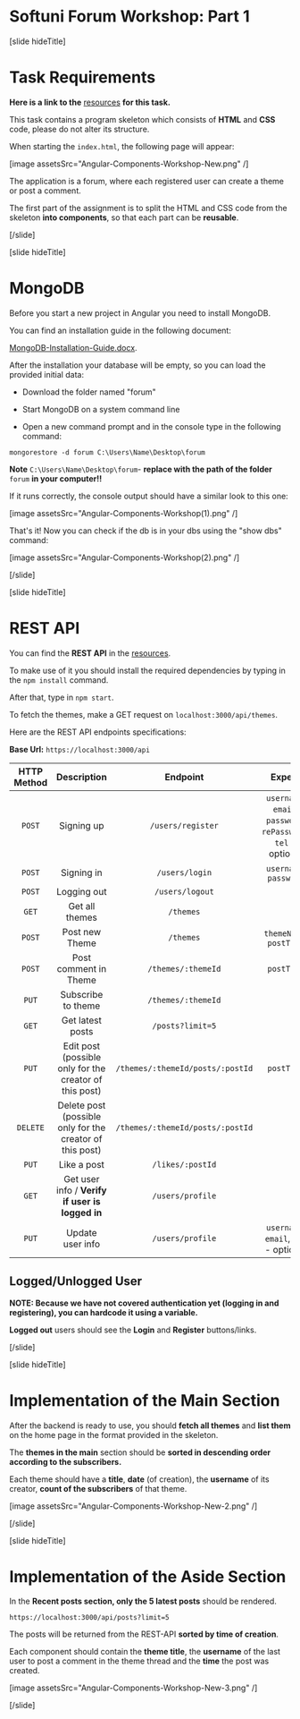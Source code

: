 # Softuni Forum Workshop: Part 1

[slide hideTitle]

# Task Requirements

**Here is a link to the** [resources](https://videos.softuni.org/resources/javascript/javascript-angular/new-resources-workshop-Components.zip) **for this task.**

This task contains a program skeleton which consists of **HTML** and **CSS** code, please do not alter its structure. 

When starting the `index.html`, the following page will appear: 

[image assetsSrc="Angular-Components-Workshop-New.png" /]

The application is a forum, where each registered user can create a theme or post a comment.

The first part of the assignment is to split the HTML and CSS code from the skeleton **into components**, so that each part can be **reusable**. 

[/slide]

[slide hideTitle]

# MongoDB

Before you start a new project in Angular you need to install MongoDB. 

You can find an installation guide in the following document:  

[MongoDB-Installation-Guide.docx](https://videos.softuni.org/resources/javascript/javascript-angular/MongoDB-Installation-Guide.zip).

After the installation your database will be empty, so you can load the provided initial data: 

- Download the folder named "forum"

- Start MongoDB on a system command line

- Open a new command prompt and in the console type in the following command: 

`mongorestore -d forum C:\Users\Name\Desktop\forum`

**Note** `C:\Users\Name\Desktop\forum`- **replace with the path of the folder** `forum` **in your computer!!**

If it runs correctly, the console output should have a similar look to this one: 

[image assetsSrc="Angular-Components-Workshop(1).png" /]

That's it! Now you can check if the db is in your dbs using the "show dbs" command: 

[image assetsSrc="Angular-Components-Workshop(2).png" /]

[/slide]

[slide hideTitle]

# REST API

You can find the **REST API** in the [resources](https://videos.softuni.org/resources/javascript/javascript-angular/Rest-api-resources.zip).

To make use of it you should install the required dependencies by typing in the `npm install` command. 

After that, type in `npm start`. 

To fetch the themes, make a GET request on `localhost:3000/api/themes`.

Here are the REST API endpoints specifications:

**Base Url:** `https://localhost:3000/api`

| **HTTP Method** | **Description** | **Endpoint** | **Expect** | **Login Required** |
|:---:|:---:|:---:|:---:|:---:|
| `POST`   | Signing up            | `/users/register`                 | `username`, `email`, `password`, `rePassword`, `tel` - optional     | No  |
| `POST`   | Signing in            | `/users/login`                  | `username`, `password`  | No  |
| `POST`   | Logging out           | `/users/logout`                  |             | Yes |
| `GET`    | Get all themes        | `/themes`                        |             | No  |
| `POST`   | Post new Theme        | `/themes`                        | `themeName`, `postText`   | Yes |
| `POST`   | Post comment in Theme  | `/themes/:themeId`                | `postText`    | Yes |
| `PUT`    | Subscribe to theme    | `/themes/:themeId`               |             | Yes |
| `GET`    | Get latest posts      | `/posts?limit=5`                 |             | No  |
| `PUT`    | Edit post (possible only for the creator of this post)             | `/themes/:themeId/posts/:postId`  | `postText`    | Yes |
| `DELETE` | Delete post (possible only for the creator of this post)            | `/themes/:themeId/posts/:postId` |             | Yes |
| `PUT`    | Like a post           |`/likes/:postId`                |             | Yes |
| `GET`    | Get user info / **Verify if user is logged in** | `/users/profile`                  |             | Yes |
| `PUT`    | Update user info      | `/users/profile`                 | `username`, `email`, `tel` - optional  | Yes |


## Logged/Unlogged User

**NOTE: Because we have not covered authentication yet (logging in and registering), you can hardcode it using a variable.**

**Logged out** users should see the **Login** and **Register** buttons/links. 

[/slide]

[slide hideTitle]

# Implementation of the Main Section

After the backend is ready to use, you should **fetch all themes** and **list them** on the home page in the format provided in the skeleton.  

The **themes in the main** section should be **sorted in descending order according to the subscribers.**  

Each theme should have a **title**, **date** (of creation), the **username** of its creator, **count of the subscribers** of that theme. 

[image assetsSrc="Angular-Components-Workshop-New-2.png" /]

[/slide]

[slide hideTitle]

# Implementation of the Aside Section

In the **Recent posts section, only the 5 latest posts** should be rendered.

`https://localhost:3000/api/posts?limit=5` 

The posts will be returned from the REST-API **sorted by time of creation**.

Each component should contain the **theme title**, the **username** of the last user to post a comment in the theme thread and the **time** the post was created. 


[image assetsSrc="Angular-Components-Workshop-New-3.png" /]

[/slide]


